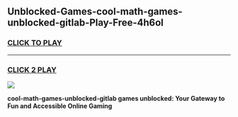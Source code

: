 
## Unblocked-Games-cool-math-games-unblocked-gitlab-Play-Free-4h6ol
<h3>
<a href="https://premium76.site?title=cool-math-games-unblocked-gitlab&ref=20M">CLICK TO PLAY</a></h3>
<hr>

<h3>
<a href="https://premium76.site?title=cool-math-games-unblocked-gitlab&ref=20M">CLICK 2 PLAY</a>
  
</h3>

<a href="https://premium76.site?title=cool-math-games-unblocked-gitlab&ref=19M"><img src="https://clearcache.store/games.png"></a>


**cool-math-games-unblocked-gitlab games unblocked: Your Gateway to Fun and Accessible Online Gaming**

